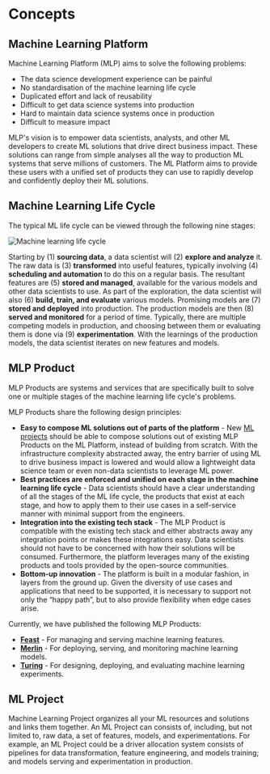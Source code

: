 # Concepts

## Machine Learning Platform

Machine Learning Platform (MLP) aims to solve the following problems:

- The data science development experience can be painful
- No standardisation of the machine learning life cycle
- Duplicated effort and lack of reusability
- Difficult to get data science systems into production
- Hard to maintain data science systems once in production
- Difficult to measure impact

MLP's vision is to empower data scientists, analysts, and other ML developers to create ML solutions that drive direct business impact. These solutions can range from simple analyses all the way to production ML systems that serve millions of customers. The ML Platform aims to provide these users with a unified set of products they can use to rapidly develop and confidently deploy their ML solutions.

## Machine Learning Life Cycle

The typical ML life cycle can be viewed through the following nine stages:

![Machine learning life cycle](./diagrams/machine_learning_life_cycle.drawio.svg)

Starting by (1) **sourcing data**, a data scientist will (2) **explore and analyze** it. The raw data is (3) **transformed** into useful features, typically involving (4) **scheduling and automation** to do this on a regular basis. The resultant features are (5) **stored and managed**, available for the various models and other data scientists to use. As part of the exploration, the data scientist will also (6) **build, train, and evaluate** various models. Promising models are (7) **stored and deployed** into production. The production models are then (8) **served and monitored** for a period of time. Typically, there are multiple competing models in production, and choosing between them or evaluating them is done via (9) **experimentation**. With the learnings of the production models, the data scientist iterates on new features and models.

## MLP Product

MLP Products are systems and services that are specifically built to solve one or multiple stages of the machine learning life cycle's problems.

MLP Products share the following design principles:

- **Easy to compose ML solutions out of parts of the platform** - New [ML projects](#ml-project) should be able to compose solutions out of existing MLP Products on the ML Platform, instead of building from scratch. With the infrastructure complexity abstracted away, the entry barrier of using ML to drive business impact is lowered and would allow a lightweight data science team or even non-data scientists to leverage ML power.
- **Best practices are enforced and unified on each stage in the machine learning life cycle** - Data scientists should have a clear understanding of all the stages of the ML life cycle, the products that exist at each stage, and how to apply them to their use cases in a self-service manner with minimal support from the engineers.
- **Integration into the existing tech stack** - The MLP Product is compatible with the existing tech stack and either abstracts away any integration points or makes these integrations easy. Data scientists should not have to be concerned with how their solutions will be consumed. Furthermore, the platform leverages many of the existing products and tools provided by the open-source communities.
- **Bottom-up innovation** - The platform is built in a modular fashion, in layers from the ground up. Given the diversity of use cases and applications that need to be supported, it is necessary to support not only the “happy path”, but to also provide flexibility when edge cases arise.

Currently, we have published the following MLP Products:

* [**Feast**](https://github.com/caraml-dev/caraml-store) - For managing and serving machine learning features.
* [**Merlin**](https://github.com/caraml-dev/merlin) - For deploying, serving, and monitoring machine learning models.
* [**Turing**](https://github.com/caraml-dev/turing) - For designing, deploying, and evaluating machine learning experiments.

## ML Project

Machine Learning Project organizes all your ML resources and solutions and links them together. An ML Project can consists of, including, but not limited to, raw data, a set of features, models, and experimentations. For example, an ML Project could be a driver allocation system consists of pipelines for data transformation, feature engineering, and models training; and models serving and experimentation in production.
